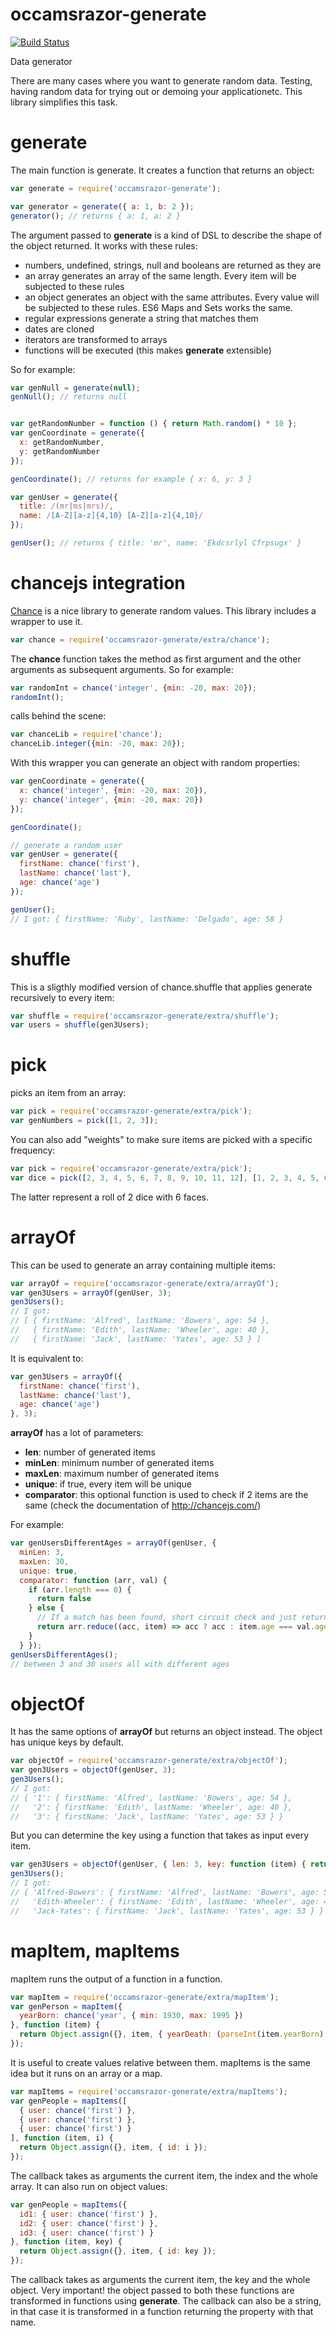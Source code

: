 occamsrazor-generate
====================
[![Build Status](https://travis-ci.org/sithmel/occamsrazor-generate.svg?branch=master)](https://travis-ci.org/sithmel/occamsrazor-generate)

Data generator

There are many cases where you want to generate random data. Testing, having random data for trying out or demoing your applicationetc.
This library simplifies this task.

generate
========
The main function is generate. It creates a function that returns an object:
```js
var generate = require('occamsrazor-generate');

var generator = generate({ a: 1, b: 2 });
generator(); // returns { a: 1, a: 2 }
```
The argument passed to **generate** is a kind of DSL to describe the shape of the object returned.
It works with these rules:
* numbers, undefined, strings, null and booleans are returned as they are
* an array generates an array of the same length. Every item will be subjected to these rules
* an object generates an object with the same attributes. Every value will be subjected to these rules. ES6 Maps and Sets works the same.
* regular expressions generate a string that matches them
* dates are cloned
* iterators are transformed to arrays
* functions will be executed (this makes **generate** extensible)

So for example:
```js
var genNull = generate(null);
genNull(); // returns null


var getRandomNumber = function () { return Math.random() * 10 };
var genCoordinate = generate({
  x: getRandomNumber,
  y: getRandomNumber
});

genCoordinate(); // returns for example { x: 6, y: 3 }

var genUser = generate({
  title: /(mr|ms|mrs)/,
  name: /[A-Z][a-z]{4,10} [A-Z][a-z]{4,10}/
});

genUser(); // returns { title: 'mr', name: 'Ekdcsrlyl Cfrpsugx' }
```

chancejs integration
====================
[Chance](http://chancejs.com) is a nice library to generate random values. This library includes a wrapper to use it.
```js
var chance = require('occamsrazor-generate/extra/chance');
```
The **chance** function takes the method as first argument and the other arguments as subsequent arguments. So for example:
```js
var randomInt = chance('integer', {min: -20, max: 20});
randomInt();
```
calls behind the scene:
```js
var chanceLib = require('chance');
chanceLib.integer({min: -20, max: 20});
```

With this wrapper you can generate an object with random properties:
```js
var genCoordinate = generate({
  x: chance('integer', {min: -20, max: 20}),
  y: chance('integer', {min: -20, max: 20})
});

genCoordinate();

// generate a random user
var genUser = generate({
  firstName: chance('first'),
  lastName: chance('last'),
  age: chance('age')
});

genUser();
// I got: { firstName: 'Ruby', lastName: 'Delgado', age: 58 }
```

shuffle
=======
This is a sligthly modified version of chance.shuffle that applies generate recursively to every item:
```js
var shuffle = require('occamsrazor-generate/extra/shuffle');
var users = shuffle(gen3Users);
```

pick
====
picks an item from an array:
```js
var pick = require('occamsrazor-generate/extra/pick');
var genNumbers = pick([1, 2, 3]);
```
You can also add "weights" to make sure items are picked with a specific frequency:
```js
var pick = require('occamsrazor-generate/extra/pick');
var dice = pick([2, 3, 4, 5, 6, 7, 8, 9, 10, 11, 12], [1, 2, 3, 4, 5, 6, 5, 4, 3, 2, 1]);
```
The latter represent a roll of 2 dice with 6 faces.

arrayOf
=======
This can be used to generate an array containing multiple items:
```js
var arrayOf = require('occamsrazor-generate/extra/arrayOf');
var gen3Users = arrayOf(genUser, 3);
gen3Users();
// I got:
// [ { firstName: 'Alfred', lastName: 'Bowers', age: 54 },
//   { firstName: 'Edith', lastName: 'Wheeler', age: 40 },
//   { firstName: 'Jack', lastName: 'Yates', age: 53 } ]
```
It is equivalent to:
```js
var gen3Users = arrayOf({
  firstName: chance('first'),
  lastName: chance('last'),
  age: chance('age')
}, 3);
```
**arrayOf** has a lot of parameters:
* **len**: number of generated items
* **minLen**: minimum number of generated items
* **maxLen**: maximum number of generated items
* **unique**: if true, every item will be unique
* **comparator**: this optional function is used to check if 2 items are the same (check the documentation of http://chancejs.com/)

For example:
```js
var genUsersDifferentAges = arrayOf(genUser, {
  minLen: 3,
  maxLen: 30,
  unique: true,
  comparator: function (arr, val) {
    if (arr.length === 0) {
      return false
    } else {
      // If a match has been found, short circuit check and just return
      return arr.reduce((acc, item) => acc ? acc : item.age === val.age, false);
    }
  } });
genUsersDifferentAges();
// between 3 and 30 users all with different ages
```

objectOf
========
It has the same options of **arrayOf** but returns an object instead. The object has unique keys by default.
```js
var objectOf = require('occamsrazor-generate/extra/objectOf');
var gen3Users = objectOf(genUser, 3);
gen3Users();
// I got:
// { '1': { firstName: 'Alfred', lastName: 'Bowers', age: 54 },
//   '2': { firstName: 'Edith', lastName: 'Wheeler', age: 40 },
//   '3': { firstName: 'Jack', lastName: 'Yates', age: 53 } }
```
But you can determine the key using a function that takes as input every item.
```js
var gen3Users = objectOf(genUser, { len: 3, key: function (item) { return item.firstName + '-' + item.lastName; }});
gen3Users();
// I got:
// { 'Alfred-Bowers': { firstName: 'Alfred', lastName: 'Bowers', age: 54 },
//   'Edith-Wheeler': { firstName: 'Edith', lastName: 'Wheeler', age: 40 },
//   'Jack-Yates': { firstName: 'Jack', lastName: 'Yates', age: 53 } }
```

mapItem, mapItems
=================
mapItem runs the output of a function in a function.
```js
var mapItem = require('occamsrazor-generate/extra/mapItem');
var genPerson = mapItem({
  yearBorn: chance('year', { min: 1930, max: 1995 })
}, function (item) {
  return Object.assign({}, item, { yearDeath: (parseInt(item.yearBorn) + chanceLib.age()).toString() });
});
```
It is useful to create values relative between them.
mapItems is the same idea but it runs on an array or a map.
```js
var mapItems = require('occamsrazor-generate/extra/mapItems');
var genPeople = mapItems([
  { user: chance('first') },
  { user: chance('first') },
  { user: chance('first') }
], function (item, i) {
  return Object.assign({}, item, { id: i });
});
```
The callback takes as arguments the current item, the index and the whole array.
It can also run on object values:
```js
var genPeople = mapItems({
  id1: { user: chance('first') },
  id2: { user: chance('first') },
  id3: { user: chance('first') }
}, function (item, key) {
  return Object.assign({}, item, { id: key });
});
```
The callback takes as arguments the current item, the key and the whole object.
Very important! the object passed to both these functions are transformed in functions using **generate**.
The callback can also be a string, in that case it is transformed in a function returning the property with that name.
